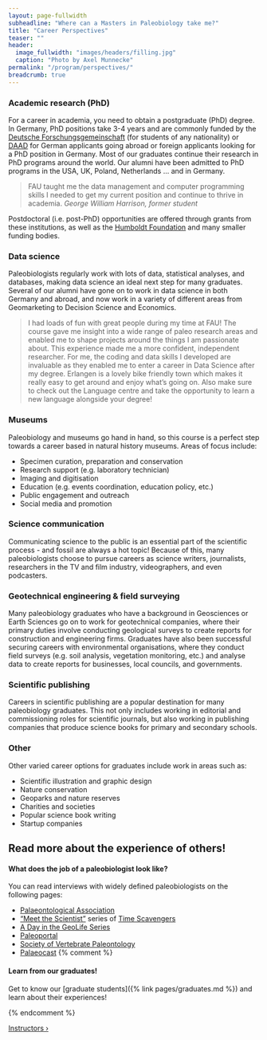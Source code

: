 ```yaml
---
layout: page-fullwidth
subheadline: "Where can a Masters in Paleobiology take me?"
title: "Career Perspectives"
teaser: ""
header: 
  image_fullwidth: "images/headers/filling.jpg"
  caption: "Photo by Axel Munnecke"
permalink: "/program/perspectives/"
breadcrumb: true
---
```


### Academic research (PhD)
For a career in academia, you need to obtain a postgraduate (PhD) degree. In Germany, PhD positions take 3-4 years and are commonly funded by the [Deutsche Forschungsgemeinschaft](http://www.dfg.de/en/index.jsp) (for students of any nationality) or [DAAD](https://www.daad.de/en/) for German applicants going abroad or foreign applicants looking for a PhD position in Germany. Most of our graduates continue their research in PhD programs around the world. Our alumni have been admitted to PhD programs in the USA, UK, Poland, Netherlands ... and in Germany.

>FAU taught me the data management and computer programming skills I needed to get my current position and continue to thrive in academia. <cite>George William Harrison, former student</cite>

 Postdoctoral (i.e. post-PhD) opportunities are offered through grants from these institutions, as well as the [Humboldt Foundation](https://www.humboldt-foundation.de/web/home.html) and many smaller funding bodies.

### Data science
Paleobiologists regularly work with lots of data, statistical analyses, and databases, making data science an ideal next step for many graduates. Several of our alumni have gone on to work in data science in both Germany and abroad, and now work in a variety of different areas from Geomarketing to Decision Science and Economics.

> I had loads of fun with great people during my time at FAU! The course gave me insight into a wide range of paleo research areas and enabled me to shape projects around the things I am passionate about. This experience made me a more confident, independent researcher. For me, the coding and data skills I developed are invaluable as they enabled me to enter a career in Data Science after my degree. Erlangen is a lovely bike friendly town which makes it really easy to get around and enjoy what’s going on. Also make sure to check out the Language centre and take the opportunity to learn a new language alongside your degree!

### Museums
Paleobiology and museums go hand in hand, so this course is a perfect step towards a career based in natural history museums. Areas of focus include:

- Specimen curation, preparation and conservation
- Research support (e.g. laboratory technician)
- Imaging and digitisation
- Education (e.g. events coordination, education policy, etc.)
- Public engagement and outreach
- Social media and promotion


### Science communication
Communicating science to the public is an essential part of the scientific process - and fossil are always a hot topic! Because of this, many paleobiologists choose to pursue careers as science writers, journalists, researchers in the TV and film industry, videographers, and even podcasters.


### Geotechnical engineering & field surveying
Many paleobiology graduates who have a background in Geosciences or Earth Sciences go on to work for geotechnical companies, where their primary duties involve conducting geological surveys to create reports for construction and engineering firms. Graduates have also been successful securing careers with environmental organisations, where they conduct field surveys (e.g. soil analysis, vegetation monitoring, etc.) and analyse data to create reports for businesses, local councils, and governments.


### Scientific publishing
Careers in scientific publishing are a popular destination for many paleobiology graduates. This not only includes working in editorial and commissioning roles for scientific journals, but also working in publishing companies that produce science books for primary and secondary schools.


### Other
Other varied career options for graduates include work in areas such as:

- Scientific illustration and graphic design
- Nature conservation
- Geoparks and nature reserves
- Charities and societies
- Popular science book writing
- Startup companies



## Read more about the experience of others!

#### What does the job of a paleobiologist look like?

You can read interviews with widely defined paleobiologists on the following pages:

- [Palaeontological Association](http://www.palass.org/careers/series-careering-course)
- [“Meet the Scientist”](https://timescavengers.blog/category/meet-the-scientist/) series of [Time Scavengers](https://timescavengers.blog/)
- [A Day in the GeoLife Series](http://rockheadsciences.com/category/a-day-in-the-geolife-series/)
- [Paleoportal](http://paleoportal.org/index.php?globalnav=paleopeople)
- [Society of Vertebrate Paleontology](http://vertpaleo.org/Society-News/Paleoprofiles.aspx)
- [Palaeocast](http://www.palaeocast.com/)
{% comment %}
#### Learn from our graduates!
Get to know our [graduate students]({% link pages/graduates.md %}) and learn about their experiences!

{% endcomment %}

<p><a class="button tiny radius" href="{{site.baseurl}}/people/instructors/"> Instructors ›</a></p>
